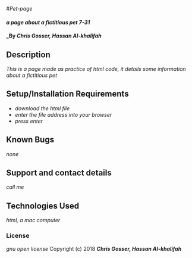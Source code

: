 #_Pet-page_

#### _a page about a fictitious pet_ _7-31_

#### _By _**Chris Gosser, Hassan Al-khalifah**_

## Description

_This is a page made as practice of html code, it details some information about a fictitious pet_

## Setup/Installation Requirements

* _download the html file_
* _enter the file address into your browser_
* _press enter_

## Known Bugs

_none_

## Support and contact details

_call me_

## Technologies Used

_html, a mac computer_

### License

*gnu open license*
Copyright (c) 2018 **_Chris Gosser, Hassan Al-khalifah_**
